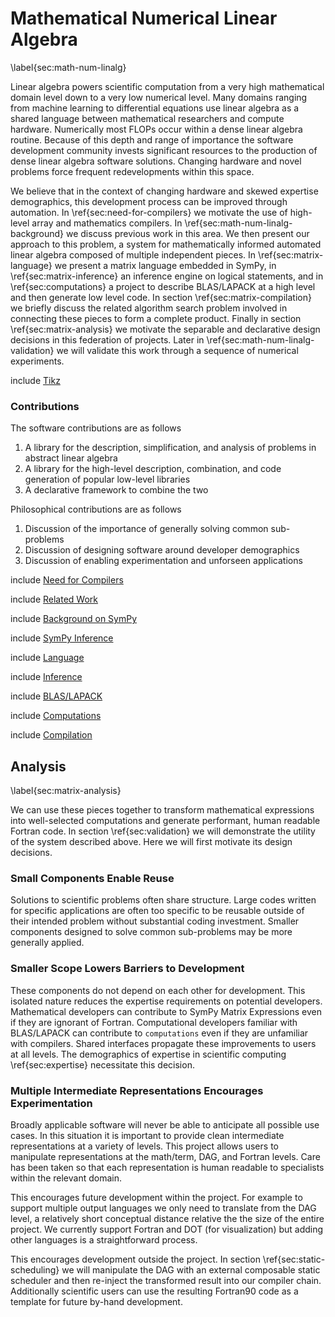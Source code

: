 
Mathematical Numerical Linear Algebra
=====================================

\label{sec:math-num-linalg}

Linear algebra powers scientific computation from a very high mathematical domain level down to a very low numerical level.  Many domains ranging from machine learning to differential equations use linear algebra as a shared language between mathematical researchers and compute hardware.  Numerically most FLOPs occur within a dense linear algebra routine.  Because of this depth and range of importance the software development community invests significant resources to the production of dense linear algebra software solutions.  Changing hardware and novel problems force frequent redevelopments within this space.  

We believe that in the context of changing hardware and skewed expertise demographics, this development process can be improved through automation.  In \ref{sec:need-for-compilers} we motivate the use of high-level array and mathematics compilers.  In \ref{sec:math-num-linalg-background} we discuss previous work in this area.  We then present our approach to this problem, a system for mathematically informed automated linear algebra composed of multiple independent pieces.  In \ref{sec:matrix-language} we present a matrix language embedded in SymPy, in \ref{sec:matrix-inference} an inference engine on logical statements, and in \ref{sec:computations} a project to describe BLAS/LAPACK at a high level and then generate low level code.  In section \ref{sec:matrix-compilation} we briefly discuss the related algorithm search problem involved in connecting these pieces to form a complete product.  Finally in section \ref{sec:matrix-analysis} we motivate the separable and declarative design decisions in this federation of projects.  Later in \ref{sec:math-num-linalg-validation} we will validate this work through a sequence of numerical experiments.

include [Tikz](tikz_all.md)

### Contributions

The software contributions are as follows

1.  A library for the description, simplification, and analysis of problems in abstract linear algebra
2.  A library for the high-level description, combination, and code generation of popular low-level libraries
3.  A declarative framework to combine the two

Philosophical contributions are as follows

1.  Discussion of the importance of generally solving common sub-problems
2.  Discussion of designing software around developer demographics
3.  Discussion of enabling experimentation and unforseen applications

include [Need for Compilers](need-for-compilers.md)

include [Related Work](math-num-linalg-related-work.md)

include [Background on SymPy](sympy.md)

include [SymPy Inference](sympy-inference.md)

include [Language](matrix-language.md)

include [Inference](matrix-inference.md)

include [BLAS/LAPACK](blas-lapack.md)

include [Computations](computations.md)

include [Compilation](matrix-compilation.md)

Analysis
--------

\label{sec:matrix-analysis}

We can use these pieces together to transform mathematical expressions into well-selected computations and generate performant, human readable Fortran code.  In section \ref{sec:validation} we will demonstrate the utility of the system described above.  Here we will first motivate its design decisions.


### Small Components Enable Reuse

Solutions to scientific problems often share structure.  Large codes written for specific applications are often too specific to be reusable outside of their intended problem  without substantial coding investment.  Smaller components designed to solve common sub-problems may be more generally applied.


### Smaller Scope Lowers Barriers to Development

These components do not depend on each other for development.  This isolated nature reduces the expertise requirements on potential developers.  Mathematical developers can contribute to SymPy Matrix Expressions even if they are ignorant of Fortran.  Computational developers familiar with BLAS/LAPACK can contribute to `computations` even if they are unfamiliar with compilers.  Shared interfaces propagate these improvements to users at all levels.  The demographics of expertise in scientific computing \ref{sec:expertise} necessitate this decision.


### Multiple Intermediate Representations Encourages Experimentation

Broadly applicable software will never be able to anticipate all possible use cases.  In this situation it is important to provide clean intermediate representations at a variety of levels.  This project allows users to manipulate representations at the math/term, DAG, and Fortran levels.  Care has been taken so that each representation is human readable to specialists within the relevant domain.

This encourages future development within the project.  For example to support multiple output languages we only need to translate from the DAG level, a relatively short conceptual distance relative the the size of the entire project.  We currently support Fortran and DOT (for visualization) but adding other languages is a straightforward process.

This encourages development outside the project.  In section \ref{sec:static-scheduling} we will manipulate the DAG with an external composable static scheduler and then re-inject the transformed result into our compiler chain.  Additionally scientific users can use the resulting Fortran90 code as a template for future by-hand development.
